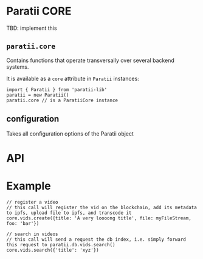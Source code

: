 # Paratii  CORE

TBD: implement this

## `paratii.core`

Contains functions that operate transversally over several backend systems.

It is available as a `core` attribute in `Paratii` instances:

    import { Paratii } from 'paratii-lib'
    paratii = new Paratii()
    paratii.core // is a ParatiiCore instance


## configuration

Takes all configuration options of the Paratii object


# API


# Example

    // register a video
    // this call will register the vid on the blockchain, add its metadata to ipfs, upload file to ipfs, and transcode it
    core.vids.create({title: 'A very loooong title', file: myFileStream, foo: 'bar'})

    // search in videos
    // this call will send a request the db index, i.e. simply forward this request to paratii.db.vids.search()
    core.vids.search({'title': 'xyz'})
